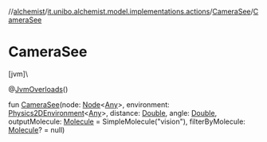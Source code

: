 //[alchemist](../../../index.md)/[it.unibo.alchemist.model.implementations.actions](../index.md)/[CameraSee](index.md)/[CameraSee](-camera-see.md)

# CameraSee

[jvm]\

@[JvmOverloads](https://kotlinlang.org/api/latest/jvm/stdlib/kotlin.jvm/-jvm-overloads/index.html)()

fun [CameraSee](-camera-see.md)(node: [Node](../../it.unibo.alchemist.model.interfaces/-node/index.md)<[Any](https://kotlinlang.org/api/latest/jvm/stdlib/kotlin/-any/index.html)>, environment: [Physics2DEnvironment](../../it.unibo.alchemist.model.interfaces.environments/-physics2-d-environment/index.md)<[Any](https://kotlinlang.org/api/latest/jvm/stdlib/kotlin/-any/index.html)>, distance: [Double](https://kotlinlang.org/api/latest/jvm/stdlib/kotlin/-double/index.html), angle: [Double](https://kotlinlang.org/api/latest/jvm/stdlib/kotlin/-double/index.html), outputMolecule: [Molecule](../../it.unibo.alchemist.model.interfaces/-molecule/index.md) = SimpleMolecule("vision"), filterByMolecule: [Molecule](../../it.unibo.alchemist.model.interfaces/-molecule/index.md)? = null)
